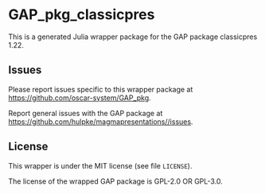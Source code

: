 # GAP_pkg_classicpres

This is a generated Julia wrapper package for the GAP package classicpres 1.22.

## Issues

Please report issues specific to this wrapper package at <https://github.com/oscar-system/GAP_pkg>.

Report general issues with the GAP package at <https://github.com/hulpke/magmapresentations//issues>.

## License

This wrapper is under the MIT license (see file `LICENSE`).

The license of the wrapped GAP package is GPL-2.0 OR GPL-3.0.
